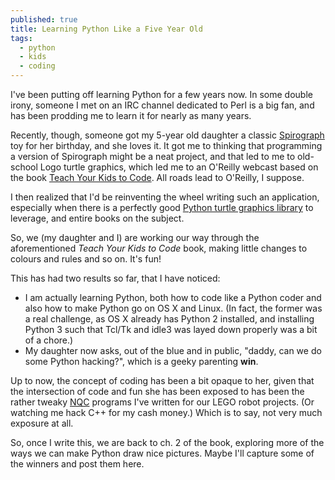```yaml
---
published: true
title: Learning Python Like a Five Year Old
tags: 
  - python
  - kids
  - coding
---
```



I've been putting off learning Python for a few years now. In some double irony, someone I met on an IRC channel dedicated to Perl is a big fan, and has been prodding me to learn it for nearly as many years.

Recently, though, someone got my 5-year old daughter a classic [Spirograph](https://en.wikipedia.org/wiki/Spirograph) toy for her birthday, and she loves it. It got me to thinking that programming a version of Spirograph might be a neat project, and that led to me to old-school Logo turtle graphics, which led me to an O'Reilly webcast based on the book [Teach Your Kids to Code](https://www.nostarch.com/teachkids). All roads lead to O'Reilly, I suppose.

I then realized that I'd be reinventing the wheel writing such an application, especially when there is a perfectly good [Python turtle graphics library](https://docs.python.org/3.5/library/turtle.html) to leverage, and entire books on the subject.

So, we (my daughter and I) are working our way through the aforementioned _Teach Your Kids to Code_ book, making little changes to colours and rules and so on. It's fun!

This has had two results so far, that I have noticed:

- I am actually learning Python, both how to code like a Python coder and also how to make Python go on OS X and Linux. (In fact, the former was a real challenge, as OS X already has Python 2 installed, and installing Python 3 such that Tcl/Tk and idle3 was layed down properly was a bit of a chore.)
- My daughter now asks, out of the blue and in public, "daddy, can we do some Python hacking?", which is a geeky parenting **win**.

Up to now, the concept of coding has been a bit opaque to her, given that the intersection of code and fun she has been exposed to has been the rather tweaky [NQC](https://github.com/jverne/nqc) programs I've written for our LEGO robot projects. (Or watching me hack C++ for my cash money.) Which is to say, not very much exposure at all.

So, once I write this, we are back to ch. 2 of the book, exploring more of the ways we can make Python draw nice pictures. Maybe I'll capture some of the winners and post them here.
